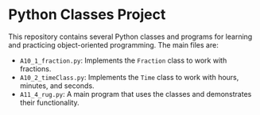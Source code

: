 # Python Classes Project

This repository contains several Python classes and programs for learning and practicing object-oriented programming. The main files are:

- `A10_1_fraction.py`: Implements the `Fraction` class to work with fractions.
- `A10_2_timeClass.py`: Implements the `Time` class to work with hours, minutes, and seconds.
- `A11_4_rug.py`: A main program that uses the classes and demonstrates their functionality.
